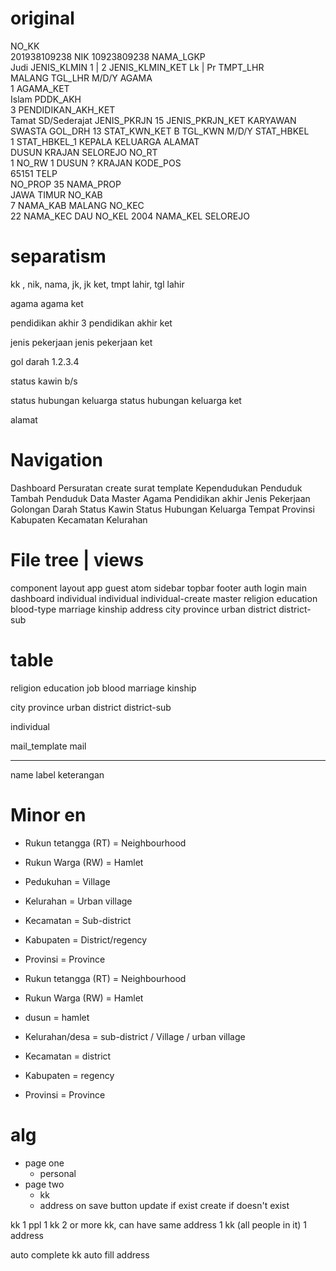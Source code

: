 # original
NO_KK	
	201938109238
NIK
	10923809238
NAMA_LGKP	
	Judi
JENIS_KLMIN
	1 | 2
JENIS_KLMIN_KET
	Lk | Pr
TMPT_LHR	
	MALANG
TGL_LHR	
	M/D/Y
AGAMA	
	1
AGAMA_KET	
	Islam
PDDK_AKH	
	3
PENDIDIKAN_AKH_KET	
	Tamat SD/Sederajat
JENIS_PKRJN	
	15
JENIS_PKRJN_KET
	KARYAWAN SWASTA
GOL_DRH	
	13
STAT_KWN_KET
	B
TGL_KWN	
	M/D/Y
STAT_HBKEL	
	1
STAT_HBKEL_1
	KEPALA KELUARGA
ALAMAT	
	DUSUN KRAJAN
	SELOREJO
NO_RT	
	1
NO_RW
	1
DUSUN
	?
	KRAJAN
KODE_POS	
	65151
TELP	
NO_PROP	
	35
NAMA_PROP	
	JAWA TIMUR
NO_KAB	
	7
NAMA_KAB
	MALANG
NO_KEC	
	22
NAMA_KEC
	DAU
NO_KEL
	2004
NAMA_KEL
	SELOREJO

# separatism
kk , nik, nama, 
jk, jk ket, 
tmpt lahir, tgl lahir

agama
agama ket

pendidikan akhir 3
pendidikan akhir ket

jenis pekerjaan
jenis pekerjaan ket

gol darah 1.2.3.4

status kawin b/s

status hubungan keluarga
status hubungan keluarga ket

alamat


# Navigation
Dashboard
Persuratan
	create surat
	template
Kependudukan
	Penduduk
	Tambah Penduduk
Data Master
	Agama
	Pendidikan akhir
	Jenis Pekerjaan
	Golongan Darah
	Status Kawin
	Status Hubungan Keluarga
	Tempat
		Provinsi
		Kabupaten
		Kecamatan
		Kelurahan

# File tree | views
component
	layout
		app
		guest
		atom
			sidebar
			topbar
			footer
	auth
		login
	main
		dashboard
		individual
			individual
			individual-create
		master
			religion
			education
			blood-type
			marriage
			kinship
			address
				city
				province
				urban
				district
				district-sub
				
		
# table
religion
education
job
blood
marriage
kinship

city
province
urban
district
district-sub


individual

mail_template
mail

---
name label keterangan
# Minor en
- Rukun tetangga (RT) = Neighbourhood
- Rukun Warga (RW) = Hamlet
- Pedukuhan = Village
- Kelurahan = Urban village
- Kecamatan = Sub-district
- Kabupaten = District/regency
- Provinsi = Province


- Rukun tetangga (RT) = Neighbourhood
- Rukun Warga (RW) = Hamlet
- dusun = hamlet
- Kelurahan/desa = sub-district / Village / urban village
- Kecamatan = district
- Kabupaten = regency
- Provinsi = Province

# alg
- page one
	- personal
- page two
	- kk
	- address
on save button
	update if exist
	create if doesn't exist
	
	

kk
	1 ppl 1 kk
	2 or more kk, can have same address
	1 kk (all people in it) 1 address

auto complete kk
auto fill address